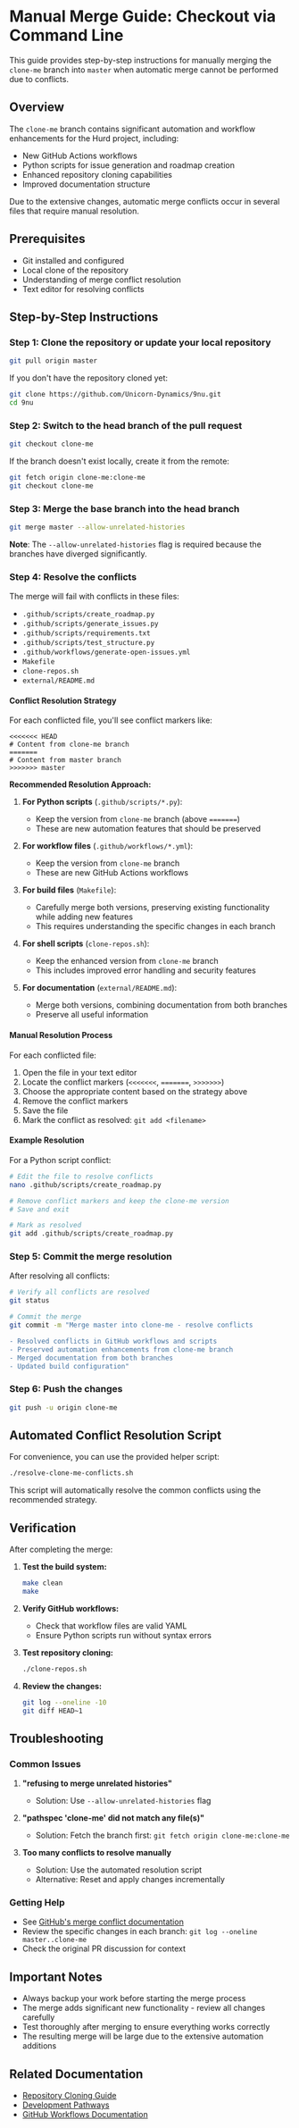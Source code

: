 # Manual Merge Guide: Checkout via Command Line

This guide provides step-by-step instructions for manually merging the `clone-me` branch into `master` when automatic merge cannot be performed due to conflicts.

## Overview

The `clone-me` branch contains significant automation and workflow enhancements for the Hurd project, including:
- New GitHub Actions workflows
- Python scripts for issue generation and roadmap creation
- Enhanced repository cloning capabilities
- Improved documentation structure

Due to the extensive changes, automatic merge conflicts occur in several files that require manual resolution.

## Prerequisites

- Git installed and configured
- Local clone of the repository
- Understanding of merge conflict resolution
- Text editor for resolving conflicts

## Step-by-Step Instructions

### Step 1: Clone the repository or update your local repository

```bash
git pull origin master
```

If you don't have the repository cloned yet:

```bash
git clone https://github.com/Unicorn-Dynamics/9nu.git
cd 9nu
```

### Step 2: Switch to the head branch of the pull request

```bash
git checkout clone-me
```

If the branch doesn't exist locally, create it from the remote:

```bash
git fetch origin clone-me:clone-me
git checkout clone-me
```

### Step 3: Merge the base branch into the head branch

```bash
git merge master --allow-unrelated-histories
```

**Note**: The `--allow-unrelated-histories` flag is required because the branches have diverged significantly.

### Step 4: Resolve the conflicts

The merge will fail with conflicts in these files:
- `.github/scripts/create_roadmap.py`
- `.github/scripts/generate_issues.py`
- `.github/scripts/requirements.txt`
- `.github/scripts/test_structure.py`
- `.github/workflows/generate-open-issues.yml`
- `Makefile`
- `clone-repos.sh`
- `external/README.md`

#### Conflict Resolution Strategy

For each conflicted file, you'll see conflict markers like:
```
<<<<<<< HEAD
# Content from clone-me branch
=======
# Content from master branch
>>>>>>> master
```

**Recommended Resolution Approach:**

1. **For Python scripts** (`.github/scripts/*.py`): 
   - Keep the version from `clone-me` branch (above `=======`)
   - These are new automation features that should be preserved

2. **For workflow files** (`.github/workflows/*.yml`):
   - Keep the version from `clone-me` branch
   - These are new GitHub Actions workflows

3. **For build files** (`Makefile`):
   - Carefully merge both versions, preserving existing functionality while adding new features
   - This requires understanding the specific changes in each branch

4. **For shell scripts** (`clone-repos.sh`):
   - Keep the enhanced version from `clone-me` branch
   - This includes improved error handling and security features

5. **For documentation** (`external/README.md`):
   - Merge both versions, combining documentation from both branches
   - Preserve all useful information

#### Manual Resolution Process

For each conflicted file:

1. Open the file in your text editor
2. Locate the conflict markers (`<<<<<<<`, `=======`, `>>>>>>>`)
3. Choose the appropriate content based on the strategy above
4. Remove the conflict markers
5. Save the file
6. Mark the conflict as resolved: `git add <filename>`

#### Example Resolution

For a Python script conflict:
```bash
# Edit the file to resolve conflicts
nano .github/scripts/create_roadmap.py

# Remove conflict markers and keep the clone-me version
# Save and exit

# Mark as resolved
git add .github/scripts/create_roadmap.py
```

### Step 5: Commit the merge resolution

After resolving all conflicts:

```bash
# Verify all conflicts are resolved
git status

# Commit the merge
git commit -m "Merge master into clone-me - resolve conflicts

- Resolved conflicts in GitHub workflows and scripts
- Preserved automation enhancements from clone-me branch
- Merged documentation from both branches
- Updated build configuration"
```

### Step 6: Push the changes

```bash
git push -u origin clone-me
```

## Automated Conflict Resolution Script

For convenience, you can use the provided helper script:

```bash
./resolve-clone-me-conflicts.sh
```

This script will automatically resolve the common conflicts using the recommended strategy.

## Verification

After completing the merge:

1. **Test the build system:**
   ```bash
   make clean
   make
   ```

2. **Verify GitHub workflows:**
   - Check that workflow files are valid YAML
   - Ensure Python scripts run without syntax errors

3. **Test repository cloning:**
   ```bash
   ./clone-repos.sh
   ```

4. **Review the changes:**
   ```bash
   git log --oneline -10
   git diff HEAD~1
   ```

## Troubleshooting

### Common Issues

1. **"refusing to merge unrelated histories"**
   - Solution: Use `--allow-unrelated-histories` flag

2. **"pathspec 'clone-me' did not match any file(s)"**
   - Solution: Fetch the branch first: `git fetch origin clone-me:clone-me`

3. **Too many conflicts to resolve manually**
   - Solution: Use the automated resolution script
   - Alternative: Reset and apply changes incrementally

### Getting Help

- See [GitHub's merge conflict documentation](https://docs.github.com/pull-requests/collaborating-with-pull-requests/addressing-merge-conflicts/resolving-a-merge-conflict-using-the-command-line)
- Review the specific changes in each branch: `git log --oneline master..clone-me`
- Check the original PR discussion for context

## Important Notes

- Always backup your work before starting the merge process
- The merge adds significant new functionality - review all changes carefully
- Test thoroughly after merging to ensure everything works correctly
- The resulting merge will be large due to the extensive automation additions

## Related Documentation

- [Repository Cloning Guide](clone-repos.sh)
- [Development Pathways](DEVELOPMENT_PATHWAYS.md)
- [GitHub Workflows Documentation](.github/README.md)
